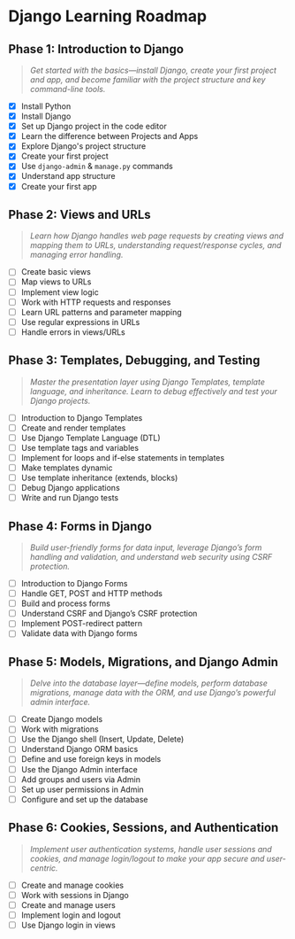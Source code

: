 # Django Learning Roadmap

## Phase 1: Introduction to Django
> *Get started with the basics—install Django, create your first project and app, and become familiar with the project structure and key command-line tools.*

- [x] Install Python
- [x] Install Django
- [x] Set up Django project in the code editor
- [x] Learn the difference between Projects and Apps
- [x] Explore Django's project structure
- [x] Create your first project
- [x] Use `django-admin` & `manage.py` commands
- [x] Understand app structure
- [x] Create your first app

## Phase 2: Views and URLs
> *Learn how Django handles web page requests by creating views and mapping them to URLs, understanding request/response cycles, and managing error handling.*

- [ ] Create basic views
- [ ] Map views to URLs
- [ ] Implement view logic
- [ ] Work with HTTP requests and responses
- [ ] Learn URL patterns and parameter mapping
- [ ] Use regular expressions in URLs
- [ ] Handle errors in views/URLs

## Phase 3: Templates, Debugging, and Testing
> *Master the presentation layer using Django Templates, template language, and inheritance. Learn to debug effectively and test your Django projects.*

- [ ] Introduction to Django Templates
- [ ] Create and render templates
- [ ] Use Django Template Language (DTL)
- [ ] Use template tags and variables
- [ ] Implement for loops and if-else statements in templates
- [ ] Make templates dynamic
- [ ] Use template inheritance (extends, blocks)
- [ ] Debug Django applications
- [ ] Write and run Django tests

## Phase 4: Forms in Django
> *Build user-friendly forms for data input, leverage Django’s form handling and validation, and understand web security using CSRF protection.*

- [ ] Introduction to Django Forms
- [ ] Handle GET, POST and HTTP methods
- [ ] Build and process forms
- [ ] Understand CSRF and Django’s CSRF protection
- [ ] Implement POST-redirect pattern
- [ ] Validate data with Django forms

## Phase 5: Models, Migrations, and Django Admin
> *Delve into the database layer—define models, perform database migrations, manage data with the ORM, and use Django’s powerful admin interface.*

- [ ] Create Django models
- [ ] Work with migrations
- [ ] Use the Django shell (Insert, Update, Delete)
- [ ] Understand Django ORM basics
- [ ] Define and use foreign keys in models
- [ ] Use the Django Admin interface
- [ ] Add groups and users via Admin
- [ ] Set up user permissions in Admin
- [ ] Configure and set up the database

## Phase 6: Cookies, Sessions, and Authentication
> *Implement user authentication systems, handle user sessions and cookies, and manage login/logout to make your app secure and user-centric.*

- [ ] Create and manage cookies
- [ ] Work with sessions in Django
- [ ] Create and manage users
- [ ] Implement login and logout
- [ ] Use Django login in views
